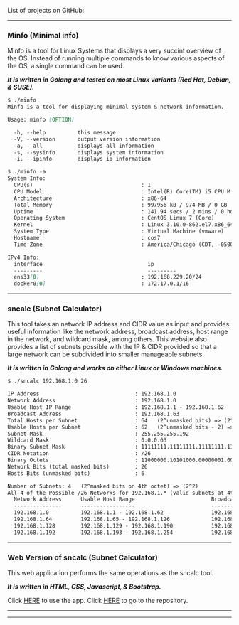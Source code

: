List of projects on GitHub:

----
### Minfo (Minimal info)

Minfo is a tool for Linux Systems that displays a very succint overview of the OS.
Instead of running multiple commands to know various aspects of the OS, a single 
command can be used.

***It is written in Golang and tested on most Linux variants (Red Hat, Debian, & SUSE).***

```markdown
$ ./minfo
Minfo is a tool for displaying minimal system & network information.

Usage: minfo [OPTION]

  -h, --help          this message
  -V, --version       output version information
  -a, --all           displays all information
  -s, --sysinfo       displays system information
  -i, --ipinfo        displays ip information

$ ./minfo -a
System Info:
  CPU(s)                                  : 1
  CPU Model                               : Intel(R) Core(TM) i5 CPU M 480  @ 2.67GHz
  Architecture                            : x86-64
  Total Memory                            : 997956 kB / 974 MB / 0 GB
  Uptime                                  : 141.94 secs / 2 mins / 0 hours / 0 days
  Operating System                        : CentOS Linux 7 (Core)
  Kernel                                  : Linux 3.10.0-862.el7.x86_64
  System Type                             : Virtual Machine (vmware)
  Hostname                                : cos7
  Time Zone                               : America/Chicago (CDT, -0500)

IPv4 Info:
  interface                                 ip
  ---------                                 ---------
  ens33[0]                                : 192.168.229.20/24
  docker0[0]                              : 172.17.0.1/16

```

----
### sncalc (Subnet Calculator)

This tool takes an network IP address and CIDR value as input and provides useful 
information like the network address, broadcast address, host range in the network, 
and wildcard mask, among others. This website also provides a list of subnets possible 
with the IP & CIDR provided so that a large network can be subdivided into smaller 
manageable subnets.

***It is written in Golang and works on either Linux or Windows machines.***

```markdown
$ ./sncalc 192.168.1.0 26

IP Address                              : 192.168.1.0
Network Address                         : 192.168.1.0
Usable Host IP Range                    : 192.168.1.1 - 192.168.1.62
Broadcast Address                       : 192.168.1.63
Total Hosts per Subnet                  : 64   (2^unmasked bits) => (2^6)
Usable Hosts per Subnet                 : 62   (2^unmasked bits - 2) => (2^6 - 2)
Subnet Mask                             : 255.255.255.192
Wildcard Mask                           : 0.0.0.63
Binary Subnet Mask                      : 11111111.11111111.11111111.11000000
CIDR Notation                           : /26
Binary Octets                           : 11000000.10101000.00000001.00000000
Network Bits (total masked bits)        : 26
Hosts Bits (unmasked bits)              : 6

Number of Subnets: 4   (2^masked bits on 4th octet) => (2^2)
All 4 of the Possible /26 Networks for 192.168.1.* (valid subnets at 4th octet):
  Network Address      Usable Host Range                        Broadcast Address
  ---------------      -----------------                        -----------------
  192.168.1.0          192.168.1.1 - 192.168.1.62               192.168.1.63 [current]
  192.168.1.64         192.168.1.65 - 192.168.1.126             192.168.1.127
  192.168.1.128        192.168.1.129 - 192.168.1.190            192.168.1.191
  192.168.1.192        192.168.1.193 - 192.168.1.254            192.168.1.255

```

----
### Web Version of sncalc (Subnet Calculator)

This web application performs the same operations as the sncalc tool.

***It is written in HTML, CSS, Javascript, & Bootstrap.***

Click [HERE](https://sam1225.github.io/sncalc_web/) to use the app.
Click [HERE](https://github.com/sam1225/sncalc_web) to go to the repository.

----
----






